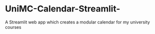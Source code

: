 # UniMC-Calendar-Streamlit-
A Streamlit web app which creates a modular calendar for my university courses
